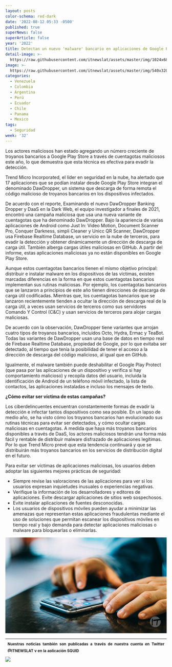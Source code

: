 ```yaml
---
layout: posts
color-schema: red-dark
date: '2022-08-12 05:33 -0500'
published: true
superNews: false
superArticle: false
year: '2022'
title: Detectan un nuevo 'malware' bancario en aplicaciones de Google Play Store
detail-image: >-
  https://raw.githubusercontent.com/itnewslat/assets/master/img/1024x680/App-movil-g.jpg
image: >-
  https://raw.githubusercontent.com/itnewslat/assets/master/img/540x320/App-movil-p.jpg
categories:
  - Venezuela
  - Colombia
  - Argentina
  - Perú
  - Ecuador
  - Chile
  - Panama
  - Mexico
tags:
  - Seguridad
week: '32'
---
```

Los actores maliciosos han estado agregando un número creciente de troyanos bancarios a Google Play Store a través de cuentagotas maliciosos este año, lo que demuestra que esta técnica es efectiva para evadir la detección.

Trend Micro Incorporated, el líder en seguridad en la nube, ha alertado que 17 aplicaciones que se podían instalar desde Google Play Store integran el denominado DawDropper, un sistema que descarga de forma remota el código malicioso de troyanos bancarios en los dispositivos infectados. 
 
De acuerdo con el reporte, Examinando el nuevo DawDropper Banking Dropper y DaaS en la Dark Web, el equipo investigador a finales de 2021, encontró una campaña maliciosa que usa una nueva variante de cuentagotas que ha denominado DawDropper. Bajo la apariencia de varias aplicaciones de Android como Just In: Video Motion, Document Scanner Pro, Conquer Darkness, simpli Cleaner y Unicc QR Scanner, DawDropper usa Firebase Realtime Database, un servicio en la nube de terceros, para evadir la detección y obtener dinámicamente un dirección de descarga de carga útil. También alberga cargas útiles maliciosas en GitHub. A partir del informe, estas aplicaciones maliciosas ya no están disponibles en Google Play Store.
 
Aunque estos cuentagotas bancarios tienen el mismo objetivo principal: distribuir e instalar malware en los dispositivos de las víctimas, existen marcadas diferencias en la forma en que estos cuentagotas bancarios implementan sus rutinas maliciosas. Por ejemplo, los cuentagotas bancarios que se lanzaron a principios de este año tienen direcciones de descarga de carga útil codificadas. Mientras que, los cuentagotas bancarios que se lanzaron recientemente tienden a ocultar la dirección de descarga real de la carga útil, a veces usan servicios de terceros como sus servidores Comando Y Control (C&C) y usan servicios de terceros para alojar cargas maliciosas.
 
De acuerdo con la observación, DawDropper tiene variantes que arrojan cuatro tipos de troyanos bancarios, incluidos Octo, Hydra, Ermac y TeaBot. Todas las variantes de DawDropper usan una base de datos en tiempo real de Firebase Realtime Database, propiedad de Google, por lo que evitaba ser detectado, al tiempo que tenía la posibilidad de tener el acceso a la dirección de descarga del código malicioso, al igual que en GitHub.
 
Igualmente, el malware también puede deshabilitar el Google Play Protect (que pasa por las aplicaciones de un dispositivo y verifica si hay comportamiento malicioso) y recopila datos del usuario, incluida la identificación de Android de un teléfono móvil infectado, la lista de contactos, las aplicaciones instaladas e incluso los mensajes de texto.
 
**¿Cómo evitar ser víctima de estas campañas?**
 
Los ciberdelincuentes encuentran constantemente formas de evadir la detección e infectar tantos dispositivos como sea posible. En un lapso de medio año, se ha visto cómo los troyanos bancarios han evolucionado sus rutinas técnicas para evitar ser detectados, y cómo ocultar cargas maliciosas en cuentagotas. A medida que haya más troyanos bancarios disponibles a través de DaaS, los actores maliciosos tendrán una forma más fácil y rentable de distribuir malware disfrazado de aplicaciones legítimas. Por lo que Trend Micro prevé que esta tendencia continuará y que se distribuirán más troyanos bancarios en los servicios de distribución digital en el futuro.
 
Para evitar ser víctimas de aplicaciones maliciosas, los usuarios deben adoptar las siguientes mejores prácticas de seguridad:

- Siempre revise las valoraciones de las aplicaciones para ver si los usuarios expresan inquietudes inusuales o experiencias negativas.
- Verifique la información de los desarrolladores y editores de aplicaciones. Evite descargar aplicaciones de sitios web sospechosos.
- Evite instalar aplicaciones de fuentes desconocidas.
- Los usuarios de dispositivos móviles pueden ayudar a minimizar las amenazas que representan estas aplicaciones fraudulentas mediante el uso de soluciones que permitan escanear los dispositivos móviles en tiempo real y bajo demanda para detectar aplicaciones maliciosas o malware para bloquearlas o eliminarlas.

![](https://raw.githubusercontent.com/itnewslat/assets/master/img/540x320/App-movil-p.jpg)

<table style="height: 42px;" width="569">
<tbody>
<tr>
<td style="text-align: justify;"><sub><strong>Nuestras noticias también son publicadas a través de nuestra cuenta en Twitter <a href="https://twitter.com/itnewslat?lang=es">@ITNEWSLAT</a> y en la aplicación <a href="https://squidapp.co/en/">SQUID</a></strong></sub></td>
</tr>
</tbody>
</table>

<img src="https://tracker.metricool.com/c3po.jpg?hash=56f88a41e39ab42c063cc51676587a04"/>